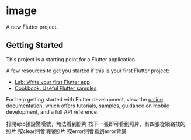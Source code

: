 # image

A new Flutter project.

## Getting Started

This project is a starting point for a Flutter application.

A few resources to get you started if this is your first Flutter project:

- [Lab: Write your first Flutter app](https://docs.flutter.dev/get-started/codelab)
- [Cookbook: Useful Flutter samples](https://docs.flutter.dev/cookbook)

For help getting started with Flutter development, view the
[online documentation](https://docs.flutter.dev/), which offers tutorials,
samples, guidance on mobile development, and a full API reference.

打開app預設驚嘆號，無法看到照片
按下一張即可看到照片，有四張從網路找的照片
按clear則會清除照片
按error則會看到error背景
